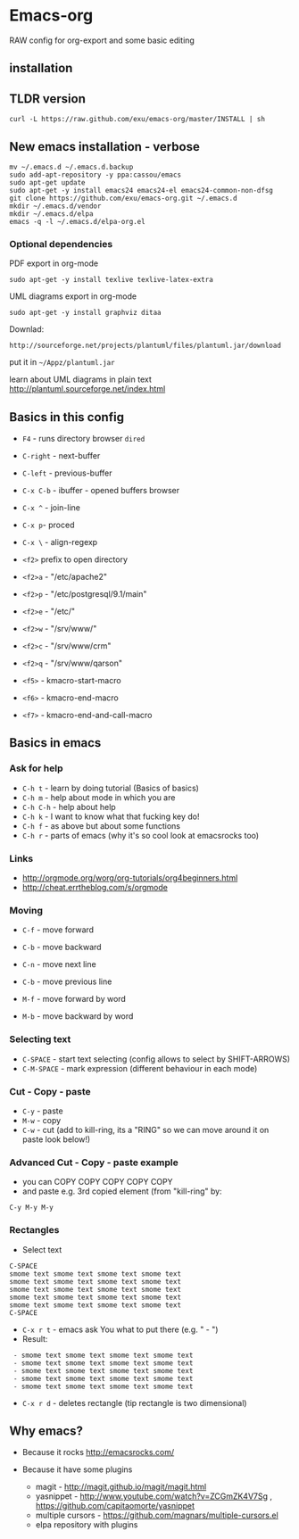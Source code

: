 Emacs-org
=========

RAW config for org-export and some basic editing


installation
------------

TLDR version
------------

```
curl -L https://raw.github.com/exu/emacs-org/master/INSTALL | sh
```

New emacs installation - verbose
--------------------------------

```
mv ~/.emacs.d ~/.emacs.d.backup
sudo add-apt-repository -y ppa:cassou/emacs
sudo apt-get update
sudo apt-get -y install emacs24 emacs24-el emacs24-common-non-dfsg
git clone https://github.com/exu/emacs-org.git ~/.emacs.d
mkdir ~/.emacs.d/vendor
mkdir ~/.emacs.d/elpa
emacs -q -l ~/.emacs.d/elpa-org.el
```

### Optional dependencies

PDF export in org-mode

```
sudo apt-get -y install texlive texlive-latex-extra
```

UML diagrams export in org-mode

```
sudo apt-get -y install graphviz ditaa
```

Downlad:
```
http://sourceforge.net/projects/plantuml/files/plantuml.jar/download
```

put it in `~/Appz/plantuml.jar`

learn about UML diagrams in plain text http://plantuml.sourceforge.net/index.html


Basics in this config
---------------------

- `F4` - runs directory browser `dired`
- `C-right` - next-buffer
- `C-left`  - previous-buffer

- `C-x C-b` - ibuffer - opened buffers browser
- `C-x ^` - join-line
- `C-x p`- proced
- `C-x \` - align-regexp

- `<f2>` prefix to open directory
- `<f2>a` - "/etc/apache2"
- `<f2>p` - "/etc/postgresql/9.1/main"
- `<f2>e` - "/etc/"
- `<f2>w` - "/srv/www/"
- `<f2>c` - "/srv/www/crm"
- `<f2>q` - "/srv/www/qarson"

- `<f5>` - kmacro-start-macro
- `<f6>` - kmacro-end-macro
- `<f7>` - kmacro-end-and-call-macro


Basics in emacs
---------------

### Ask for help

- `C-h t` - learn by doing tutorial (Basics of basics)
- `C-h m` - help about mode in which you are
- `C-h C-h` - help about help
- `C-h k` - I want to know what that fucking key do!
- `C-h f` - as above but about some functions
- `C-h r` - parts of emacs (why it's so cool look at emacsrocks too)


### Links

- http://orgmode.org/worg/org-tutorials/org4beginners.html
- http://cheat.errtheblog.com/s/orgmode

### Moving

- `C-f` - move forward
- `C-b` - move backward

- `C-n` - move next line
- `C-b` - move previous line

- `M-f` - move forward by word
- `M-b` - move backward by word




### Selecting text

- `C-SPACE` - start text selecting (config allows to select by SHIFT-ARROWS)
- `C-M-SPACE` - mark expression (different behaviour in each mode)

### Cut - Copy - paste

- `C-y` - paste
- `M-w` - copy
- `C-w` - cut (add to kill-ring, its a "RING" so we can move around it on paste look below!)

### Advanced Cut - Copy - paste example

- you can COPY COPY COPY COPY COPY
- and paste e.g. 3rd copied element (from "kill-ring" by:

```
C-y M-y M-y
```


### Rectangles ###

- Select text

```
C-SPACE
smome text smome text smome text smome text
smome text smome text smome text smome text
smome text smome text smome text smome text
smome text smome text smome text smome text
smome text smome text smome text smome text
C-SPACE
```
- `C-x r t` - emacs ask You what to put there (e.g. " - ")
- Result:
```
 - smome text smome text smome text smome text
 - smome text smome text smome text smome text
 - smome text smome text smome text smome text
 - smome text smome text smome text smome text
 - smome text smome text smome text smome text
```

- `C-x r d` - deletes rectangle (tip rectangle is two dimensional)

Why emacs?
----------

- Because it rocks http://emacsrocks.com/

- Because it have some plugins
  - magit - http://magit.github.io/magit/magit.html
  - yasnippet - http://www.youtube.com/watch?v=ZCGmZK4V7Sg ,
    https://github.com/capitaomorte/yasnippet
  - multiple cursors - https://github.com/magnars/multiple-cursors.el
  - elpa repository with plugins
